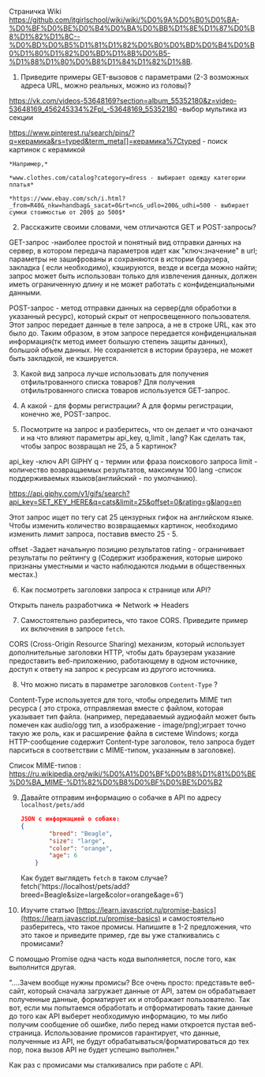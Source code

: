 Страничка Wiki https://github.com/itgirlschool/wiki/wiki/%D0%9A%D0%B0%D0%BA-%D0%BF%D0%BE%D0%B4%D0%BA%D0%BB%D1%8E%D1%87%D0%B8%D1%82%D1%8C--%D0%BD%D0%B5%D1%81%D1%82%D0%B0%D0%BD%D0%B4%D0%B0%D1%80%D1%82%D0%BD%D1%8B%D0%B5-%D1%88%D1%80%D0%B8%D1%84%D1%82%D1%8B.

1. Приведите примеры GET-вызовов с параметрами (2-3 возможных адреса URL, можно реальных, можно из головы)?

https://vk.com/videos-53648169?section=album_55352180&z=video-53648169_456245334%2Fpl_-53648169_55352180 -выбор мультика из секции

https://www.pinterest.ru/search/pins/?q=керамика&rs=typed&term_meta[]=керамика%7Ctyped  - поиск картинок с керамикой


    *Например,* 

    *www.clothes.com/catalog?category=dress - выбирает одежду категории платья*

    *https://www.ebay.com/sch/i.html?_from=R40&_nkw=handbag&_sacat=0&rt=nc&_udlo=200&_udhi=500 - выбирает сумки стоимостью от 200$ до 500$* 

2. Расскажите своими словами, чем отличаются GET и POST-запросы?

GET-запрос -наиболее простой и понятный вид отправки данных на сервер, в котором передача параметров идет как "ключ:значение" в url; параметры не зашифрованы и сохраняются в истории браузера, закладка ( если необходимо), кэшируются, везде и всегда можно найти; запрос может быть использован только для извлечения данных, должен иметь ограниченную длину и не может работать с конфиденциальными данными.

POST-запрос - метод отправки данных на сервер(для обработки в указанный ресурс), который скрыт от непросвещенного пользователя. Этот запрос передает данные в теле запроса, а не в строке URL, как это было до. Таким образом, в этом запросе передается конфиденциальная информация(тк метод имеет большую степень защиты данных), большой объем данных. Не сохраняется в истории браузера, не может быть закладкой, не кэшируется. 

3. Какой вид запроса лучше использовать для получения отфильтрованного списка товаров? 
Для получения отфильтрованного списка товаров используется GET-запрос.

4. А какой - для формы регистрации? 
А для формы регистрации, конечно же, POST-запрос.

5. Посмотрите на запрос и разберитесь, что он делает и что означают и на что влияют параметры api_key, q,limit , lang? Как сделать так, чтобы запрос возвращал не 25, а 5 картинок? 


api_key -ключ API GIPHY
q - термин или фраза поискового запроса
limit - количество возвращаемых результатов, максимум 100
lang -список поддерживаемых языков(английский - по умолчанию).

https://api.giphy.com/v1/gifs/search?api_key=SET_KEY_HERE&q=cats&limit=25&offset=0&rating=g&lang=en
    
Этот запрос ищет по тегу cat 25 цензурных гифок на английском языке. Чтобы изменить количество возвращаемых картинок, необходимо изменить лимит запроса, поставив вместо 25 - 5.

offset -Задает начальную позицию результатов
rating - ограничивает результаты по рейтингу g (Содержит изображения, которые широко признаны уместными и часто наблюдаются людьми в общественных местах.)

6. Как посмотреть заголовки запроса к странице или API?

Открыть панель разработчика => Network => Headers

7. Самостоятельно разберитесь, что такое CORS. Приведите пример их включения в запросе `fetch`.

CORS (Cross-Origin Resource Sharing) механизм, который использует дополнительные заголовки HTTP, чтобы дать браузерам указание предоставить веб-приложению, работающему в одном источнике, доступ к ответу на запрос к ресурсам из другого источника.

8. Что можно писать в параметре заголовков `Content-Type` ?

Content-Type используется для того, чтобы определить MIME тип ресурса ( это строка, отправляемая вместе с файлом, которая указывает тип файла. (например, передаваемый аудиофайл может быть помечен как audio/ogg тип, а изображение - image/png);играет точно такую же роль, как и расширение файла в системе Windows;  когда HTTP-сообщение содержит Content-type заголовок, тело запроса будет парситься в соответствии с MIME-типом, указанным в заголовке).

Список MIME-типов :  https://ru.wikipedia.org/wiki/%D0%A1%D0%BF%D0%B8%D1%81%D0%BE%D0%BA_MIME-%D1%82%D0%B8%D0%BF%D0%BE%D0%B2

9. Давайте отправим информацию о собачке в API по адресу `localhost/pets/add` 

    ```json
    JSON с информацией о собаке:
    {
    		"breed": "Beagle",
    		"size": "large",
    		"color": "orange",
    		"age": 6
    	}
    ```

    Как будет выглядеть `fetch` в таком случае?
    fetch('https://localhost/pets/add?breed=Beagle&size=large&color=orange&age=6')

10. Изучите статью [https://learn.javascript.ru/promise-basics](https://learn.javascript.ru/promise-basics) и самостоятельно разберитесь, что такое промисы. Напишите в 1-2 предложения, что это такое и приведите пример, где вы уже сталкивались с промисами?

С помощью Promise одна часть кода выполняется, после того, как выполнится другая.

"....Зачем вообще нужны промисы? Все очень просто: представьте веб-сайт, который сначала загружает данные от API, затем он обрабатывает полученные данные, форматирует их и отображает пользователю. Так вот, если мы попытаемся обработать и отформатировать такие данные до того как API выберет необходимую информацию, то мы либо получим сообщение об ошибке, либо перед нами откроется пустая веб-страница. Использование промисов гарантирует, что данные, полученные из API, не будут обрабатываться/форматироваться до тех пор, пока вызов API не будет успешно выполнен."

Как раз с промисами мы сталкивались при работе с API.